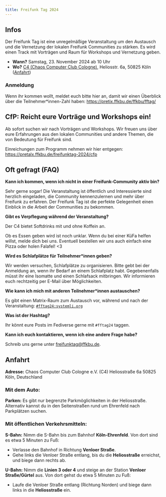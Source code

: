 ```yaml
---
title: Freifunk Tag 2024
---
```


## Infos

Der Freifunk Tag ist eine unregelmäßige Veranstaltung um den Austausch und die Vernetzung der lokalen Freifunk Communities zu stärken. Es wird einen Track mit Vorträgen und Raum für Workshops und Vernetzung geben.

- **Wann?** Samstag, 23. November 2024 ab 10 Uhr
- **Wo?** [C4 (Chaos Computer Club Cologne)](https://koeln.ccc.de/), Heliosstr. 6a, 50825 Köln ([Anfahrt](#anfahrt))

### Anmeldung

Wenn ihr kommen wollt, meldet euch bitte hier an, damit wir einen Überblick über die Teilnehmer\*innen-Zahl haben: https://pretix.ffkbu.de/ffkbu/fftag/

## CfP: Reicht eure Vorträge und Workshops ein!

Ab sofort suchen wir nach Vorträgen und Workshops. Wir freuen uns über eure Erfahrungen aus den lokalen Communities und andere Themen, die von Bedeutung für Freifunk sind.

Einreichungen zum Programm nehmen wir hier entgegen: https://pretalx.ffkbu.de/freifunktag-2024/cfp

## Oft gefragt (FAQ)

**Kann ich kommen, wenn ich nicht in einer Freifunk-Community aktiv bin?**

Sehr gerne sogar! Die Veranstaltung ist öffentlich und Interessierte sind herzlich eingeladen, die Community kennenzulernen und mehr über Freifunk zu erfahren. Der Freifunk Tag ist die perfekte Gelegenheit einen Einblick in die Arbeit der Communities zu bekommen.

**Gibt es Verpflegung während der Veranstaltung?**

Der C4 bietet Softdrinks mit und ohne Koffein an.

Ob es Essen geben wird ist noch unklar. Wenn du bei einer KüFa helfen willst, melde dich bei uns. Eventuell bestellen wir uns auch einfach eine Pizza oder holen Falafel! <3

**Wird es Schlafplätze für Teilnehmer\*innen geben?**

Wir werden versuchen, Schlafplätze zu organisieren. Bitte gebt bei der Anmeldung an, wenn ihr Bedarf an einem Schlafplatz habt. Gegebenenfalls müsst ihr eine Isomatte und einen Schlafsack mitbringen. Wir informieren euch rechtzeitig per E-Mail über Möglichkeiten.

**Wie kann ich mich mit anderen Teilnehmer\*innen austauschen?**

Es gibt einen Matrix-Raum zum Austausch vor, während und nach der Veranstaltung: [`#fftag24:systemli.org`](https://matrix.to/#/#fftag24:systemli.org)

**Was ist der Hashtag?**

Ihr könnt eure Posts im Fediverse gerne mit `#fftag24` taggen.

**Kann ich euch kontaktieren, wenn ich eine andere Frage habe?**

Schreib uns gerne unter freifunktag@ffkbu.de.

## Anfahrt

**Adresse:**
Chaos Computer Club Cologne e.V. (C4)
Heliosstraße 6a
50825 Köln, Deutschland

### Mit dem Auto:

**Parken:**
Es gibt nur begrenzte Parkmöglichkeiten in der Heliosstraße. Alternativ kannst du in den Seitenstraßen rund um Ehrenfeld nach Parkplätzen suchen.

### Mit öffentlichen Verkehrsmitteln:

**S-Bahn:**
Nimm die S-Bahn bis zum Bahnhof **Köln-Ehrenfeld**.
Von dort sind es etwa 5 Minuten zu Fuß:

- Verlasse den Bahnhof in Richtung **Venloer Straße**.
- Gehe links die Venloer Straße entlang, bis du die **Heliosstraße** erreichst, und biege dann rechts ab.

**U-Bahn:**
Nimm die **Linien 3 oder 4** und steige an der Station **Venloer Straße/Gürtel** aus.
Von dort gehst du etwa 5 Minuten zu Fuß:

- Laufe die Venloer Straße entlang (Richtung Norden) und biege dann links in die **Heliosstraße** ein.
